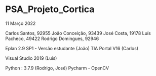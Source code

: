 # PSA_Projeto_Cortica

11 Março 2022

Carlos Santos, 92955
João Conceição, 93439
José Costa, 19178
Luís Pacheco, 49422
Rodrigo Domingues, 92946

Eplan 2.9 SP1 - Versão estudante (João)
TIA Portal V16 (Carlos)

Visual Studio 2019 (Luís)

Python : 3.7.9 (Rodrigo, José)
Pycharm - OpenCV
